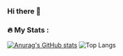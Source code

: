 ### Hi there 👋

### :fire: My Stats :
<!--[![GitHub Streak](https://streak-stats.demolab.com/?user=duongtruongbinh&show_icons=true&theme=radical)](https://git.io/streak-stats)-->
[![Anurag's GitHub stats](https://github-readme-stats.vercel.app/api?username=duongtruongbinh&show_icons=true&theme=radical)](https://github.com/anuraghazra/github-readme-stats)
![Top Langs](https://github-readme-stats.vercel.app/api/top-langs/?username=duongtruongbinh&langs_count=8&layout=compact&theme=radical)
<!--
**duongtruongbinh/duongtruongbinh** is a ✨ _special_ ✨ repository because its `README.md` (this file) appears on your GitHub profile.

Here are some ideas to get you started:

- 🔭 I’m currently working on ...
- 🌱 I’m currently learning ...
- 👯 I’m looking to collaborate on ...
- 🤔 I’m looking for help with ...
- 💬 Ask me about ...
- 📫 How to reach me: ...
- 😄 Pronouns: ...
- ⚡ Fun fact: ...
-->
